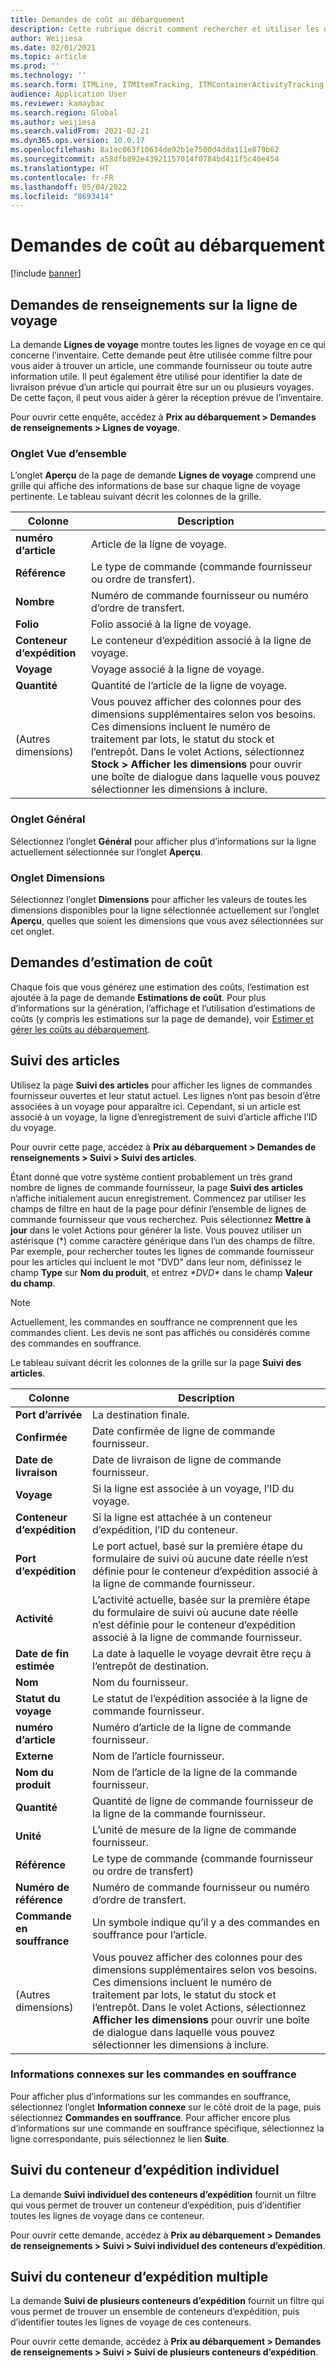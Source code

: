 ```yaml
---
title: Demandes de coût au débarquement
description: Cette rubrique décrit comment rechercher et utiliser les différents types de demandes disponibles pour le module Coût au débarquement.
author: Weijiesa
ms.date: 02/01/2021
ms.topic: article
ms.prod: ''
ms.technology: ''
ms.search.form: ITMLine, ITMItemTracking, ITMContainerActivityTracking, ITMContainerTracking
audience: Application User
ms.reviewer: kamaybac
ms.search.region: Global
ms.author: weijiesa
ms.search.validFrom: 2021-02-21
ms.dyn365.ops.version: 10.0.17
ms.openlocfilehash: 8a1ec063f10634de92b1e7500d4dda111e879b62
ms.sourcegitcommit: a58dfb892e43921157014f0784bd411f5c40e454
ms.translationtype: HT
ms.contentlocale: fr-FR
ms.lasthandoff: 05/04/2022
ms.locfileid: "8693414"
---
```

# <a name="landed-cost-inquiries"></a>Demandes de coût au débarquement

[!include [banner](../../includes/banner.md)]

## <a name="voyage-line-inquiries"></a>Demandes de renseignements sur la ligne de voyage

La demande **Lignes de voyage** montre toutes les lignes de voyage en ce qui concerne l’inventaire. Cette demande peut être utilisée comme filtre pour vous aider à trouver un article, une commande fournisseur ou toute autre information utile. Il peut également être utilisé pour identifier la date de livraison prévue d’un article qui pourrait être sur un ou plusieurs voyages. De cette façon, il peut vous aider à gérer la réception prévue de l’inventaire.

Pour ouvrir cette enquête, accédez à **Prix au débarquement \> Demandes de renseignements \> Lignes de voyage**.

### <a name="overview-tab"></a>Onglet Vue d’ensemble

L’onglet **Aperçu** de la page de demande **Lignes de voyage** comprend une grille qui affiche des informations de base sur chaque ligne de voyage pertinente. Le tableau suivant décrit les colonnes de la grille.

| Colonne | Description |
|---|---|
| **numéro d’article** | Article de la ligne de voyage. |
| **Référence** | Le type de commande (commande fournisseur ou ordre de transfert). |
| **Nombre** | Numéro de commande fournisseur ou numéro d’ordre de transfert. |
| **Folio** | Folio associé à la ligne de voyage. |
| **Conteneur d’expédition** | Le conteneur d’expédition associé à la ligne de voyage. |
| **Voyage** | Voyage associé à la ligne de voyage. |
| **Quantité** | Quantité de l’article de la ligne de voyage. |
| (Autres dimensions) | Vous pouvez afficher des colonnes pour des dimensions supplémentaires selon vos besoins. Ces dimensions incluent le numéro de traitement par lots, le statut du stock et l’entrepôt. Dans le volet Actions, sélectionnez **Stock \> Afficher les dimensions** pour ouvrir une boîte de dialogue dans laquelle vous pouvez sélectionner les dimensions à inclure. |

### <a name="general-tab"></a>Onglet Général

Sélectionnez l’onglet **Général** pour afficher plus d’informations sur la ligne actuellement sélectionnée sur l’onglet **Aperçu**.

### <a name="dimensions-tab"></a>Onglet Dimensions

Sélectionnez l’onglet **Dimensions** pour afficher les valeurs de toutes les dimensions disponibles pour la ligne sélectionnée actuellement sur l’onglet **Aperçu**, quelles que soient les dimensions que vous avez sélectionnées sur cet onglet.

## <a name="cost-estimate-inquiries"></a>Demandes d’estimation de coût

Chaque fois que vous générez une estimation des coûts, l’estimation est ajoutée à la page de demande **Estimations de coût**. Pour plus d’informations sur la génération, l’affichage et l’utilisation d’estimations de coûts (y compris les estimations sur la page de demande), voir [Estimer et gérer les coûts au débarquement](estimate-manage-landed-costs.md).

## <a name="item-tracking"></a>Suivi des articles

Utilisez la page **Suivi des articles** pour afficher les lignes de commandes fournisseur ouvertes et leur statut actuel. Les lignes n’ont pas besoin d’être associées à un voyage pour apparaître ici. Cependant, si un article est associé à un voyage, la ligne d’enregistrement de suivi d’article affiche l’ID du voyage.

Pour ouvrir cette page, accédez à **Prix au débarquement \> Demandes de renseignements \> Suivi \> Suivi des articles**.

Étant donné que votre système contient probablement un très grand nombre de lignes de commande fournisseur, la page **Suivi des articles** n’affiche initialement aucun enregistrement. Commencez par utiliser les champs de filtre en haut de la page pour définir l’ensemble de lignes de commande fournisseur que vous recherchez. Puis sélectionnez **Mettre à jour** dans le volet Actions pour générer la liste. Vous pouvez utiliser un astérisque (\*) comme caractère générique dans l’un des champs de filtre. Par exemple, pour rechercher toutes les lignes de commande fournisseur pour les articles qui incluent le mot "DVD" dans leur nom, définissez le champ **Type** sur **Nom du produit**, et entrez *\*DVD\** dans le champ **Valeur du champ**.

> [!NOTE]
> Actuellement, les commandes en souffrance ne comprennent que les commandes client. Les devis ne sont pas affichés ou considérés comme des commandes en souffrance.

Le tableau suivant décrit les colonnes de la grille sur la page **Suivi des articles**.

| Colonne | Description |
|---|---|
| **Port d’arrivée** | La destination finale. |
| **Confirmée** | Date confirmée de ligne de commande fournisseur. |
| **Date de livraison** | Date de livraison de ligne de commande fournisseur. |
| **Voyage** | Si la ligne est associée à un voyage, l’ID du voyage. |
| **Conteneur d’expédition** | Si la ligne est attachée à un conteneur d’expédition, l’ID du conteneur. |
| **Port d’expédition** | Le port actuel, basé sur la première étape du formulaire de suivi où aucune date réelle n’est définie pour le conteneur d’expédition associé à la ligne de commande fournisseur. |
| **Activité** | L’activité actuelle, basée sur la première étape du formulaire de suivi où aucune date réelle n’est définie pour le conteneur d’expédition associé à la ligne de commande fournisseur. |
| **Date de fin estimée** | La date à laquelle le voyage devrait être reçu à l’entrepôt de destination. |
| **Nom** | Nom du fournisseur. |
| **Statut du voyage** | Le statut de l’expédition associée à la ligne de commande fournisseur. |
| **numéro d’article** | Numéro d’article de la ligne de commande fournisseur. |
| **Externe** | Nom de l’article fournisseur. |
| **Nom du produit** | Nom de l’article de la ligne de la commande fournisseur. |
| **Quantité** | Quantité de ligne de commande fournisseur de la ligne de la commande fournisseur. |
| **Unité** | L’unité de mesure de la ligne de commande fournisseur. |
| **Référence** | Le type de commande (commande fournisseur ou ordre de transfert) |
| **Numéro de référence** | Numéro de commande fournisseur ou numéro d’ordre de transfert. |
| **Commande en souffrance** | Un symbole indique qu’il y a des commandes en souffrance pour l’article. |
| (Autres dimensions) | Vous pouvez afficher des colonnes pour des dimensions supplémentaires selon vos besoins. Ces dimensions incluent le numéro de traitement par lots, le statut du stock et l’entrepôt. Dans le volet Actions, sélectionnez **Afficher les dimensions** pour ouvrir une boîte de dialogue dans laquelle vous pouvez sélectionner les dimensions à inclure. |

### <a name="related-information-about-backorders"></a>Informations connexes sur les commandes en souffrance

Pour afficher plus d’informations sur les commandes en souffrance, sélectionnez l’onglet **Information connexe** sur le côté droit de la page, puis sélectionnez **Commandes en souffrance**. Pour afficher encore plus d’informations sur une commande en souffrance spécifique, sélectionnez la ligne correspondante, puis sélectionnez le lien **Suite**.

## <a name="individual-shipping-container-tracking"></a>Suivi du conteneur d’expédition individuel

La demande **Suivi individuel des conteneurs d’expédition** fournit un filtre qui vous permet de trouver un conteneur d’expédition, puis d’identifier toutes les lignes de voyage dans ce conteneur.

Pour ouvrir cette demande, accédez à **Prix au débarquement \> Demandes de renseignements \> Suivi \> Suivi individuel des conteneurs d’expédition**.

## <a name="multiple-shipping-container-tracking"></a>Suivi du conteneur d’expédition multiple

La demande **Suivi de plusieurs conteneurs d’expédition** fournit un filtre qui vous permet de trouver un ensemble de conteneurs d’expédition, puis d’identifier toutes les lignes de voyage de ces conteneurs.

Pour ouvrir cette demande, accédez à **Prix au débarquement \> Demandes de renseignements \> Suivi \> Suivi de plusieurs conteneurs d’expédition**.
